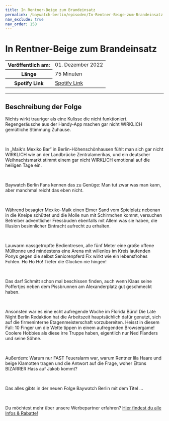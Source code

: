```yaml
---
title: In Rentner-Beige zum Brandeinsatz
permalink: /baywatch-berlin/episoden/In-Rentner-Beige-zum-Brandeinsatz
nav_exclude: true
nav_order: 158
---
```


# In Rentner-Beige zum Brandeinsatz
<table class="resp-table dcf-table dcf-table-responsive dcf-table-bordered dcf-table-striped dcf-w-100%">
                    <tbody>
                        <tr>
                            <th scope="row">Veröffentlich am:</th>
                            <td data-label="Veröffentlich am:">01. Dezember 2022</td>
                        </tr>
                        <tr>
                            <th scope="row">Länge </th>
                            <td data-label="Länge ">75 Minuten</td>
                        </tr><tr>
                                <th scope="row">Spotify Link</th>
                                <td data-label="Spotify Link"><a href="https://open.spotify.com/episode/6cg3FRqWu0FdQLlZuHVXP2">Spotify Link</a></td>
                            </tr></tbody>
                </table>

***

## Beschreibung der Folge

<div>
<p>Nichts wirkt trauriger als eine Kulisse die nicht funktioniert. Regengeräusche aus der Handy-App machen gar nicht WIRKLICH gemütliche Stimmung Zuhause. </p><br/><p>In „Maik‘s Mexiko Bar“ in Berlin-Höhenschönhausen fühlt man sich gar nicht WIRKLICH wie an der Landbrücke Zentralamerikas, und ein deutscher Weihnachtsmarkt stimmt einem gar nicht WIRKLICH emotional auf die heiligen Tage ein. </p><br/><p>Baywatch Berlin Fans kennen das zu Genüge: Man tut zwar was man kann, aber manchmal reicht das eben nicht. </p><br/><p>Während besagter Mexiko-Maik einen Eimer Sand vom Spielplatz nebenan in die Kneipe schüttet und die Molle nun mit Schirmchen kommt, versuchen Betreiber adventlicher Fressbuden ebenfalls mit Allem was sie haben, die Illusion besinnlicher Eintracht aufrecht zu erhalten. </p><br/><p>Lauwarm nassgetropfte Bedientresen, alle fünf Meter eine große offene Mülltonne und mindestens eine Arena mit willenlos im Kreis laufenden Ponys gegen die selbst Seniorenpferd Fix wirkt wie ein lebensfrohes Fohlen. Ho Ho Ho! Tiefer die Glocken nie hingen! </p><br/><p>Das darf Schmitt schon mal beschissen finden, auch wenn Klaas seine Poffertjes neben dem Pissbrunnen am Alexanderplatz gut geschmeckt haben. </p><br/><p>Ansonsten war es eine echt aufregende Woche im Florida Büro! Die Late Night Berlin Redaktion hat die Arbeitszeit hauptsächlich dafür genutzt, sich auf die firmeninterne Etagenmeisterschaft vorzubereiten. Heisst in diesem Fall: 10 Finger um die Wette tippen in einem aufregenden Browsergame! Coolere Hobbies als diese irre Truppe haben, eigentlich nur Ned Flanders und seine Söhne. </p><br/><p>Außerdem: Warum nur FAST Feueralarm war, warum Rentner lila Haare und beige Klamotten tragen und die Antwort auf die Frage, woher Eltons BIZARRER Hass auf Jakob kommt? </p><br/><p>Das alles gibts in der neuen Folge Baywatch Berlin mit dem Titel …</p><br/><p>Du möchtest mehr über unsere Werbepartner erfahren? <a href="https://linktr.ee/BaywatchBerlin" rel="nofollow">Hier findest du alle Infos &amp; Rabatte!</a></p>  
</div>

